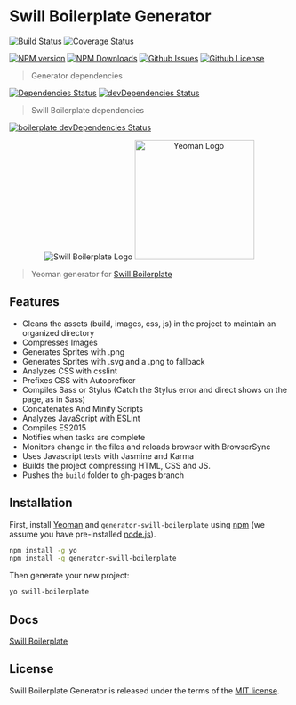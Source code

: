 # Swill Boilerplate Generator

[![Build Status](https://travis-ci.org/tiagoporto/generator-swill-boilerplate.svg)](https://travis-ci.org/tiagoporto/generator-swill-boilerplate)
[![Coverage Status](https://img.shields.io/coveralls/tiagoporto/generator-swill-boilerplate.svg)](https://coveralls.io/github/tiagoporto/generator-swill-boilerplate)

[![NPM version](https://badge.fury.io/js/generator-swill-boilerplate.svg)](https://npmjs.org/package/generator-swill-boilerplate)
[![NPM Downloads](https://img.shields.io/npm/dt/generator-swill-boilerplate.svg)](https://www.npmjs.com/package/generator-swill-boilerplate)
[![Github Issues](https://img.shields.io/github/issues/tiagoporto/generator-swill-boilerplate.svg)](https://github.com/tiagoporto/generator-swill-boilerplate/issues)
[![Github License](https://img.shields.io/github/license/tiagoporto/generator-swill-boilerplate.svg)](https://raw.githubusercontent.com/tiagoporto/generator-swill-boilerplate/master/LICENSE)

> Generator dependencies

[![Dependencies Status](https://david-dm.org/tiagoporto/generator-swill-boilerplate.svg)](https://david-dm.org/tiagoporto/generator-swill-boilerplate)
[![devDependencies Status](https://david-dm.org/tiagoporto/generator-swill-boilerplate/dev-status.svg)](https://david-dm.org/tiagoporto/generator-swill-boilerplate#info=devDependencies)

> Swill Boilerplate dependencies

[![boilerplate devDependencies Status](https://david-dm.org/tiagoporto/swillboilerplate.rocks/dev-status.svg)](https://david-dm.org/tiagoporto/swillboilerplate.rocks#info=devDependencies)


<p align="center">
  <img src="http://tiagoporto.github.io/swillboilerplate.rocks/img/logos/logo.png" alt="Swill Boilerplate Logo">
  <img src="https://nerdsondotcom.files.wordpress.com/2013/03/yeoman-logo.png" alt="Yeoman Logo" height="215">
</p>

> Yeoman generator for [Swill Boilerplate](http://swillboilerplate.rocks)

## Features

* Cleans the assets (build, images, css, js) in the project to maintain an organized directory
* Compresses Images
* Generates Sprites with .png
* Generates Sprites with .svg and a .png to fallback
* Analyzes CSS with csslint
* Prefixes CSS with Autoprefixer
* Compiles Sass or Stylus (Catch the Stylus error and direct shows on the page, as in Sass)
* Concatenates And Minify Scripts
* Analyzes JavaScript with ESLint
* Compiles ES2015
* Notifies when tasks are complete
* Monitors change in the files and reloads browser with BrowserSync
* Uses Javascript tests with Jasmine and Karma
* Builds the project compressing HTML, CSS and JS.
* Pushes the `build` folder to gh-pages branch

## Installation

First, install [Yeoman](http://yeoman.io) and `generator-swill-boilerplate` using [npm](https://www.npmjs.com/) (we assume you have pre-installed [node.js](https://nodejs.org/)).

```bash
npm install -g yo
npm install -g generator-swill-boilerplate
```

Then generate your new project:

```bash
yo swill-boilerplate
```


## Docs

[Swill Boilerplate](http://swillboilerplate.rocks)

## License

Swill Boilerplate Generator is released under the terms of the [MIT license](https://github.com/tiagoporto/generator-swill-boilerplate/blob/master/LICENSE).

